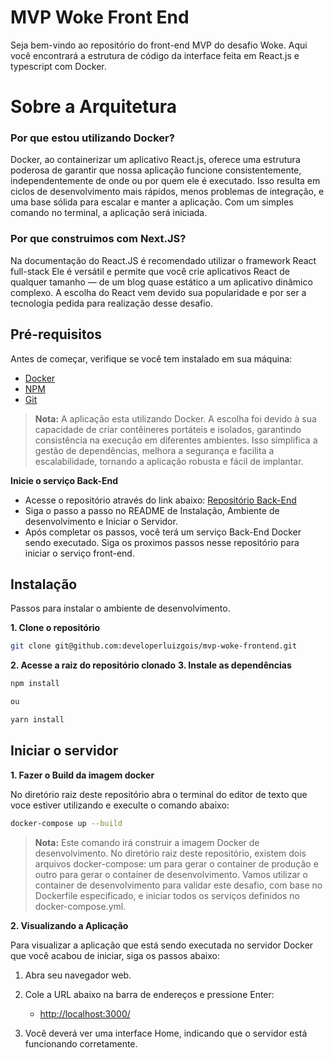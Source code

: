 # MVP Woke Front End

Seja bem-vindo ao repositório do front-end MVP do desafio Woke. Aqui você encontrará a estrutura de código da interface feita em React.js e typescript com Docker.

# Sobre a Arquitetura

### Por que estou utilizando Docker?

Docker, ao containerizar um aplicativo React.js, oferece uma estrutura poderosa de garantir que nossa aplicação funcione consistentemente, independentemente de onde ou por quem ele é executado. Isso resulta em ciclos de desenvolvimento mais rápidos, menos problemas de integração, e uma base sólida para escalar e manter a aplicação. Com um simples comando no terminal, a aplicação será iniciada.

### Por que construimos com Next.JS?

Na documentação do React.JS é recomendado utilizar o framework React full-stack Ele é versátil e permite que você crie aplicativos React de qualquer tamanho — de um blog quase estático a um aplicativo dinâmico complexo. A escolha do React vem devido sua popularidade e por ser a tecnologia pedida para realização desse desafio.

## Pré-requisitos

Antes de começar, verifique se você tem instalado em sua máquina:
- [Docker](https://www.docker.com/get-started)
- [NPM](https://docs.npmjs.com/downloading-and-installing-node-js-and-npm)
- [Git](https://git-scm.com/)

> **Nota:** A aplicação esta utilizando Docker. A escolha foi devido à sua capacidade de criar contêineres portáteis e isolados, garantindo consistência na execução em diferentes ambientes. Isso simplifica a gestão de dependências, melhora a segurança e facilita a escalabilidade, tornando a aplicação robusta e fácil de implantar.

**Inicie o serviço Back-End**
* Acesse o repositório através do link abaixo:
[Repositório Back-End](https://github.com/developerluizgois/mvp-woke-backend)
* Siga o passo a passo no README de Instalação, Ambiente de desenvolvimento e Iniciar o Servidor.
* Após completar os passos, você terá um serviço Back-End Docker sendo executado. Siga os proximos passos nesse repositório para iniciar o serviço front-end.

## Instalação

Passos para instalar o ambiente de desenvolvimento.

**1. Clone o repositório**

```bash
git clone git@github.com:developerluizgois/mvp-woke-frontend.git
```
**2. Acesse a raiz do repositório clonado**
**3. Instale as dependências**
```bash
npm install

ou

yarn install
```

## Iniciar o servidor

**1. Fazer o Build da imagem docker**

No diretório raiz deste repositório abra o terminal do editor de texto que voce estiver utilizando e execulte o comando abaixo:

```bash
docker-compose up --build
```

> **Nota:** Este comando irá construir a imagem Docker de desenvolvimento. No diretório raiz deste repositório, existem dois arquivos docker-compose: um para gerar o container de produção e outro para gerar o container de desenvolvimento. Vamos utilizar o container de desenvolvimento para validar este desafio, com base no Dockerfile especificado, e iniciar todos os serviços definidos no docker-compose.yml.

**2. Visualizando a Aplicação**

Para visualizar a aplicação que está sendo executada no servidor Docker que você acabou de iniciar, siga os passos abaixo:

1. Abra seu navegador web.
2. Cole a URL abaixo na barra de endereços e pressione Enter:

   - [http://localhost:3000/](http://localhost:3000/)

3. Você deverá ver uma interface Home, indicando que o servidor está funcionando corretamente.
